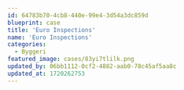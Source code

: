 ```yaml
---
id: 64783b70-4cb8-440e-99e4-3d54a3dc859d
blueprint: case
title: 'Euro Inspections'
name: 'Euro Inspections'
categories:
  - Byggeri
featured_image: cases/83yi7tlilk.png
updated_by: 06bb1112-0cf2-4882-aab0-78c45af5aa8c
updated_at: 1720262753
---
```

